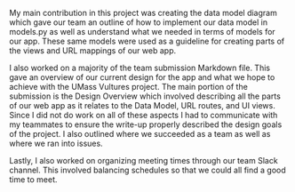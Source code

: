  My main contribution in this project was creating the data model diagram which gave our team an outline of how to implement our data model in models.py as well as understand what we needed in terms of models for our app. These same models were used as a guideline for creating parts of the views and URL mappings of our web app.

I also worked on a majority of the team submission Markdown file. This gave an overview of our current design for the app and what we hope to achieve with the UMass Vultures project.  The main portion of the submission is the Design Overview which involved describing all the parts of our web app as it relates to the Data Model, URL routes, and UI views. Since I did not do work on all of these aspects I had to communicate with my teammates to ensure the write-up properly described the design goals of the project. I also outlined where we succeeded as a team as well as where we ran into issues.

Lastly, I also worked on organizing meeting times through our team Slack channel. This involved balancing schedules so that we could all find a good time to meet.